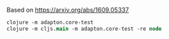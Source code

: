 Based on https://arxiv.org/abs/1609.05337

```clj
clojure -m adapton.core-test
clojure -m cljs.main -m adapton.core-test -re node
```
